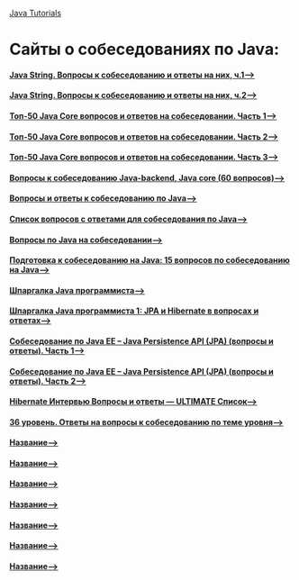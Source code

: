 [Java Tutorials](README.md)

# Сайты о собеседованиях по Java:

#### [Java String. Вопросы к собеседованию и ответы на них, ч.1-->]( https://javarush.ru/groups/posts/759-java-string-voprosih-k-sobesedovaniju-i-otvetih-na-nikh-ch1 )
#### [Java String. Вопросы к собеседованию и ответы на них, ч.2-->]( https://javarush.ru/groups/posts/760-java-string-voprosih-k-sobesedovaniju-i-otvetih-na-nikh-ch2 )
#### [Топ-50 Java Core вопросов и ответов на собеседовании. Часть 1-->]( https://javarush.ru/groups/posts/2590-top-50-java-core-voprosov-i-otvetov-na-sobesedovanii-chastjh-1 )
#### [Топ-50 Java Core вопросов и ответов на собеседовании. Часть 2-->]( https://javarush.ru/groups/posts/2592-top-50-java-core-voprosov-iotvetov-na-sobesedovanii-chastjh-2 )
#### [Топ-50 Java Core вопросов и ответов на собеседовании. Часть 3-->]( https://javarush.ru/groups/posts/2597-top-50-java-core-voprosov-i-otvetov-na-sobesedovanii-chastjh-3 )
#### [Вопросы к собеседованию Java-backend, Java core (60 вопросов)-->]( https://habr.com/ru/post/485678/ )
#### [Вопросы и ответы к собеседованию по Java-->]( https://javahelp.online/osnovy/voprosy-otvety-sobesedovanie-java )
#### [Список вопросов с ответами для собеседования по Java-->]( https://javastudy.ru/interview/list-of-question-java-interview/ )
#### [Вопросы по Java на собеседовании-->]( http://java-online.ru/java-interview.xhtml )
#### [Подготовка к собеседованию на Java: 15 вопросов по собеседованию на Java-->]( https://coderlessons.com/articles/java/podgotovka-k-sobesedovaniiu-na-java-15-voprosov-po-sobesedovaniiu-na-java )
#### [Шпаргалка Java программиста-->]( https://habr.com/ru/post/265061/ )
#### [Шпаргалка Java программиста 1: JPA и Hibernate в вопросах и ответах-->]( https://habr.com/ru/post/265061/)
#### [Собеседование по Java EE – Java Persistence API (JPA) (вопросы и ответы). Часть 1-->]( https://javastudy.ru/interview/jpa-questions-answers/ )
#### [Собеседование по Java EE – Java Persistence API (JPA) (вопросы и ответы). Часть 2-->]( https://javastudy.ru/interview/jpa-questions-answers-2/ )
#### [Hibernate Интервью Вопросы и ответы — ULTIMATE Список-->]( https://coderlessons.com/articles/java/hibernate-interviu-voprosy-i-otvety-ultimate-spisok )
#### [36 уровень. Ответы на вопросы к собеседованию по теме уровня-->]( https://javarush.ru/groups/posts/1763-36-urovenjh---tozhe-ne-nashjel-otvetih-na-voprosih-iz-sobesedovaniy )
#### [Название-->]( Ссылка )
#### [Название-->]( Ссылка )
#### [Название-->]( Ссылка )
#### [Название-->]( Ссылка )
#### [Название-->]( Ссылка )
#### [Название-->]( Ссылка )
#### [Название-->]( Ссылка )
